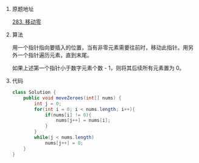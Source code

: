 1. 原题地址

   [283. 移动零](https://leetcode-cn.com/problems/move-zeroes/)

2. 算法

   用一个指针指向要插入的位置，当有非零元素需要往前时，移动此指针。用另外一个指针遍历元素，直到末尾。

   如果上述第一个指针小于数字元素个数 - 1，则将其后续所有元素置为 0。

3. 代码

   ```java
   class Solution {
       public void moveZeroes(int[] nums) {
           int j = 0;
           for(int i = 0; i < nums.length; i++){
               if(nums[i] != 0){
                   nums[j++] = nums[i];
               }
           }
           while(j < nums.length)
               nums[j++] = 0;
       }
   }
   ```

   